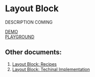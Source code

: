 # Layout Block
DESCRIPTION COMING

[DEMO](https://elements.stoumann.dk/layout/)  
[PLAYGROUND](https://elements.stoumann.dk/layout/demo.html)

## Other documents:
1. [Layout Block: Recipes](recipes.md)
2. [Layout Block: Techinal Implementation](technical.md)